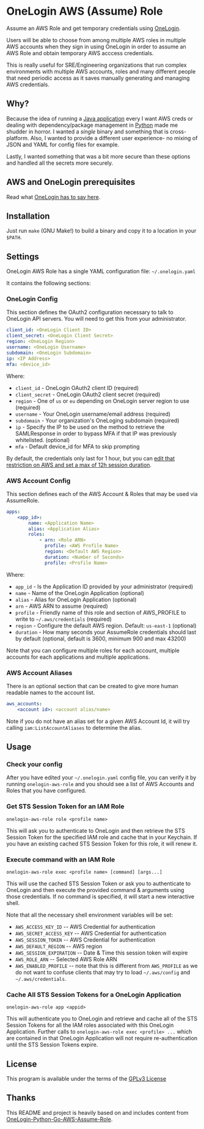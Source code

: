 # OneLogin AWS (Assume) Role

Assume an AWS Role and get temporary credentials using [OneLogin](
https://www.onelogin.com).

Users will be able to choose from among multiple AWS roles in multiple AWS
accounts when they sign in using OneLogin in order to assume an AWS Role and
obtain temporary AWS acccess credentials.

This is really useful for SRE/Engineering organizations that run complex
environments with multiple AWS accounts, roles and many different people that
need periodic access as it saves manually generating and managing AWS credentials.

## Why?

Because the idea of running a [Java application](
https://github.com/onelogin/onelogin-aws-cli-assume-role)
every I want AWS creds or dealing
with dependency/package management in [Python](
https://github.com/onelogin/onelogin-python-aws-assume-role)
made me shudder in horror.  I wanted a _single_ binary and something that is
cross-platform.  Also, I wanted to provide a different user experience- no
mixing of JSON and YAML for config files for example.

Lastly, I wanted something that was a bit more secure than these options and
handled all the secrets more securely.


## AWS and OneLogin prerequisites

Read what [OneLogin has to say here](
https://github.com/onelogin/onelogin-aws-cli-assume-role#aws-and-onelogin-prerequisites).

## Installation

Just run `make` (GNU Make!) to build a binary and copy it to a location in your `$PATH`.

## Settings

OneLogin AWS Role has a single YAML configuration file:
`~/.onelogin.yaml`

It contains the following sections:

### OneLogin Config

This section defines the OAuth2 configuration necessary to talk to OneLogin
API servers.  You will need to get this from your administrator.

```yaml
client_id: <OneLogin Client ID>
client_secret: <OneLogin Client Secret>
region: <OneLogin Region>
username: <OneLogin Username>
subdomain: <OneLogin Subdomain>
ip: <IP Address>
mfa: <device_id>
```

Where:

 * `client_id`  - OneLogin OAuth2 client ID (required)
 * `client_secret`  - OneLogin OAuth2 client secret (required)
 * `region`  - One of `us` or `eu` depending on OneLogin server region to use (required)
 * `username` - Your OneLogin username/email address (required)
 * `subdomain` - Your organization's OneLoging subdomain (required)
 * `ip`  - Specify the IP to be used on the method to retrieve the SAMLResponse in
    order to bypass MFA if that IP was previously whitelisted. (optional)
 * `mfa` - Default device_id for MFA to skip prompting

By default, the credentials only last for 1 hour, but you can
[edit that restriction on AWS and set a max of 12h session duration](
https://aws.amazon.com/es/blogs/security/enable-federated-api-access-to-your-aws-resources-for-up-to-12-hours-using-iam-roles/).

### AWS Account Config

This section defines each of the AWS Account & Roles that may be used via
AssumeRole.

```yaml
apps:
    <app_id>:
        name: <Application Name>
        alias: <Application Alias>
        roles:
            - arn: <Role ARN>
              profile: <AWS Profile Name>
              region: <Default AWS Region>
              duration: <Number of Seconds>
              profile: <Profile Name>
```

Where:

 * `app_id`  - Is the Application ID provided by your administrator (required)
 * `name` - Name of the OneLogin Application (optional)
 * `alias` - Alias for OneLogin Application (optional)
 * `arn`   - AWS ARN to assume (required)
 * `profile`  - Friendly name of this role and section of AWS_PROFILE to write to `~/.aws/credentials` (required)
 * `region`  - Configure the default AWS region.  Default: `us-east-1` (optional)
 * `duration`  - How many seconds your AssumeRole credentials should last by default
    (optional, default is 3600, minimum 900 and max 43200)

Note that you can configure multiple roles for each account, multiple accounts for
each applications and multiple applications.

###  AWS Account Aliases

There is an optional section that can be created to give more
human readable names to the account list.

```yaml
aws_accounts:
    <account id>: <account alias/name>
```

Note if you do not have an alias set for a given AWS Account Id, it will try
calling `iam:ListAccountAliases` to determine the alias.

## Usage

### Check your config

After you have edited your `~/.onelogin.yaml` config file, you can verify it by
running `onelogin-aws-role` and you should see a list of AWS Accounts and Roles that
you have configured.

### Get STS Session Token for an IAM Role

`onelogin-aws-role role <profile name>`

This will ask you to authenticate to OneLogin and then retrieve the STS Session Token
for the specified IAM role and cache that in your Keychain.  If you have an existing
cached STS Session Token for this role, it will renew it.

### Execute command with an IAM Role

`onelogin-aws-role exec <profile name> [command] [args...]`

This will use the cached STS Session Token or ask you to authenticate to OneLogin
and then execute the provided command & arguments using those credentials.  If no
command is specified, it will start a new interactive shell.

Note that all the necessary shell environment variables will be set:

 * `AWS_ACCESS_KEY_ID` -- AWS Credential for authentication
 * `AWS_SECRET_ACCESS_KEY` -- AWS Credential for authentication
 * `AWS_SESSION_TOKEN` -- AWS Credential for authentication
 * `AWS_DEFAULT_REGION` -- AWS region
 * `AWS_SESSION_EXPIRATION` -- Date & Time this session token will expire
 * `AWS_ROLE_ARN` -- Selected AWS Role ARN
 * `AWS_ENABLED_PROFILE` -- note that this is different from `AWS_PROFILE` as we do not
	want to confuse clients that may try to load `~/.aws/config` and `~/.aws/credentials`.

### Cache All STS Session Tokens for a OneLogin Application

`onelogin-aws-role app <appid>`

This will authenticate you to OneLogin and retrieve and cache all of the STS
Session Tokens for all the IAM roles associated with this OneLogin Application.  Further
calls to `onelogin-aws-role exec <profile> ...` which are contained in that OneLogin 
Application will not require re-authentication until the STS Session Tokens expire.

## License

This program is available under the terms of the [GPLv3 License](https://opensource.org/licenses/gpl-3.0)

## Thanks

This README and project is heavily based on and includes content from
[OneLogin-Python-Go-AWS-Assume-Role](
https://github.com/onelogin/onelogin-python-aws-assume-role).
